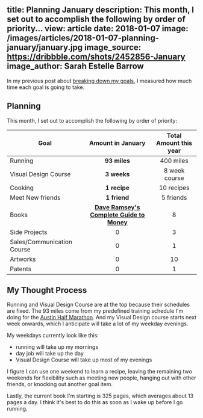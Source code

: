 title: Planning January
description: This month, I set out to accomplish the following by order of priority...
view: article
date: 2018-01-07
image: /images/articles/2018-01-07-planning-january/january.jpg
image_source: https://dribbble.com/shots/2452856-January
image_author: Sarah Estelle Barrow
---

In my previous post about [breaking down my goals](http://www.jameszhang.io/articles/2018-01-06-breaking-down-goals), I measured how much time each goal is going to take.

## Planning

This month, I set out to accomplish the following by order of priority:

| Goal | Amount in January | Total Amount this year |
| ------------- | :-------------: |:-------------:|
| Running | **93 miles** | 400 miles |
| Visual Design Course | **3 weeks** | 8 week course |
| Cooking | **1 recipe** | 10 recipes |
| Meet New friends | **1 friend** | 5 friends |
| Books | **[Dave Ramsey's Complete Guide to Money](https://www.daveramsey.com/store/books/dave-s-bestsellers/dave-ramseys-complete-guide-to-money/prodcgtm.html)** | 8 |
| Side Projects | 0 | 3 |
| Sales/Communication Course | 0 | 1 |
| Artworks | 0 | 10 |
| Patents | 0 | 1 |

## My Thought Process

Running and Visual Design Course are at the top because their schedules are fixed.  The 93 miles
come from my predefined training schedule I'm doing for the [Austin Half Marathon](https://youraustinmarathon.com/).
And my Visual Design course starts next week onwards, which I anticipate will take a lot of my weekday evenings.

My weekdays currently look like this:
* running will take up my mornings
* day job will take up the day
* Visual Design Course will take up most of my evenings

I figure I can use one weekend to learn a recipe, leaving the remaining two weekends for flexibility
such as meeting new people, hanging out with other friends, or knocking out another
goal item.

Lastly, the current book I'm starting is 325 pages, which averages about 13 pages a
day.  I think it's best to do this as soon as I wake up before I go running.
